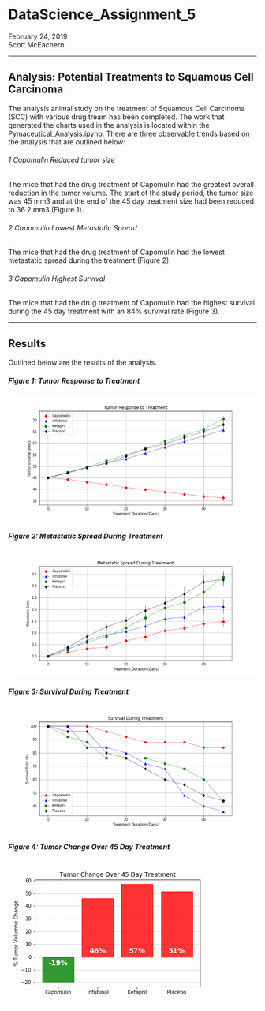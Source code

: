 # DataScience_Assignment_5
February 24, 2019  
Scott McEachern 
  
  
---
## Analysis: Potential Treatments to Squamous Cell Carcinoma
The analysis animal study on the treatment of Squamous Cell Carcinoma (SCC) with various drug tream has been completed.  The work that generated the charts used in the analysis is located within the Pymaceutical_Analysis.ipynb.  There are three observable trends based on the analysis that are outlined below: 
  
###### 1 Capomulin Reduced tumor size
The mice that had the drug treatment of Capomulin had the greatest overall reduction in the tumor volume. The start of the study period, the tumor size was 45 mm3 and at the end of the 45 day treatment size had been reduced to 36.2 mm3 (Figure 1).
  
###### 2 Capomulin Lowest Metastatic Spread
The mice that had the drug treatment of Capomulin had the lowest metastatic spread during the treatment (Figure 2).

###### 3 Capomulin Highest Survival 
The mice that had the drug treatment of Capomulin had the highest survival during the 45 day treatment with an 84% survival rate (Figure 3).
 
---
## Results
Outlined below are the results of the analysis.

##### Figure 1: Tumor Response to Treatment
![Tumor Response to Treatment](https://github.com/normalfactory/DataScience_Assignment_5/blob/master/Images/TumorResponseToTreatment.png)

##### Figure 2: Metastatic Spread During Treatment
![Metastatic Spread During Treatment](https://github.com/normalfactory/DataScience_Assignment_5/blob/master/Images/MetastaticSpreadDuringTreatment.png)

##### Figure 3: Survival During Treatment
![Survival During Treatment](https://github.com/normalfactory/DataScience_Assignment_5/blob/master/Images/SurvivalDuringTreatment.png)

##### Figure 4: Tumor Change Over 45 Day Treatment
![Tumor Change Over 45 Day Treatment](https://github.com/normalfactory/DataScience_Assignment_5/blob/master/Images/TumorChangeOverTreatment.png)
